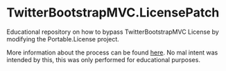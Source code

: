 TwitterBootstrapMVC.LicensePatch
================================

Educational repository on how to bypass TwitterBootstrapMVC License by modifying the Portable.License project.

More information about the process can be found [here](http://codebluedev.blogspot.com/2014/01/reversing-twitterbootstrapmvc-part-1.html). No mal intent was intended by this, this was only performed for educational purposes.

